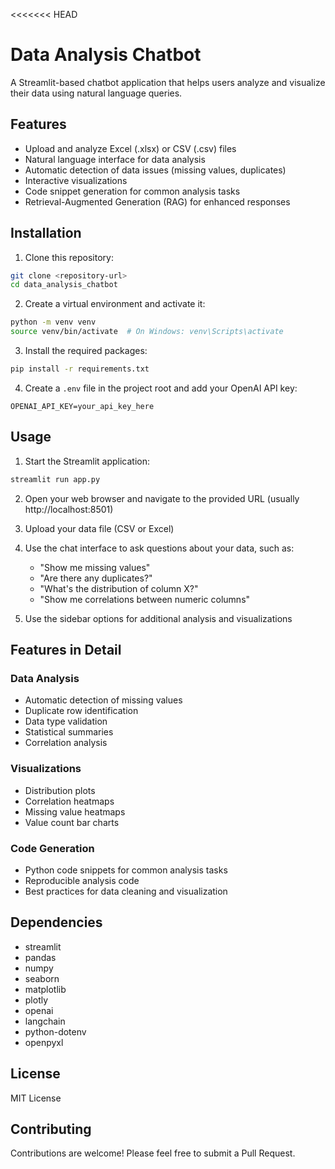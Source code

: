 <<<<<<< HEAD
# Data Analysis Chatbot

A Streamlit-based chatbot application that helps users analyze and visualize their data using natural language queries.

## Features

- Upload and analyze Excel (.xlsx) or CSV (.csv) files
- Natural language interface for data analysis
- Automatic detection of data issues (missing values, duplicates)
- Interactive visualizations
- Code snippet generation for common analysis tasks
- Retrieval-Augmented Generation (RAG) for enhanced responses

## Installation

1. Clone this repository:
```bash
git clone <repository-url>
cd data_analysis_chatbot
```

2. Create a virtual environment and activate it:
```bash
python -m venv venv
source venv/bin/activate  # On Windows: venv\Scripts\activate
```

3. Install the required packages:
```bash
pip install -r requirements.txt
```

4. Create a `.env` file in the project root and add your OpenAI API key:
```
OPENAI_API_KEY=your_api_key_here
```

## Usage

1. Start the Streamlit application:
```bash
streamlit run app.py
```

2. Open your web browser and navigate to the provided URL (usually http://localhost:8501)

3. Upload your data file (CSV or Excel)

4. Use the chat interface to ask questions about your data, such as:
   - "Show me missing values"
   - "Are there any duplicates?"
   - "What's the distribution of column X?"
   - "Show me correlations between numeric columns"

5. Use the sidebar options for additional analysis and visualizations

## Features in Detail

### Data Analysis
- Automatic detection of missing values
- Duplicate row identification
- Data type validation
- Statistical summaries
- Correlation analysis

### Visualizations
- Distribution plots
- Correlation heatmaps
- Missing value heatmaps
- Value count bar charts

### Code Generation
- Python code snippets for common analysis tasks
- Reproducible analysis code
- Best practices for data cleaning and visualization

## Dependencies

- streamlit
- pandas
- numpy
- seaborn
- matplotlib
- plotly
- openai
- langchain
- python-dotenv
- openpyxl

## License

MIT License

## Contributing

Contributions are welcome! Please feel free to submit a Pull Request. 
